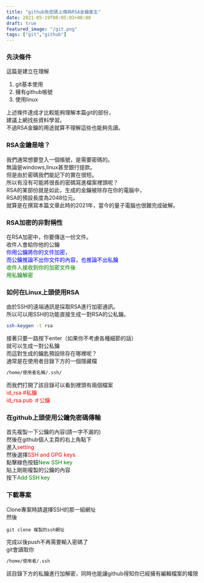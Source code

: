 ```yaml
---
title: "github免密碼上傳與RSA金鑰產生"
date: 2021-05-19T00:05:03+08:00
draft: true
featured_image: "/git.png"
tags: ["git","github"]
---
```


### 先決條件
這篇是建立在理解  
1. git基本使用
2. 擁有github帳號
3. 使用linux

上述條件達成才比較能夠理解本篇git的部份，  
建議上網找些資料學習。  
不過RSA金鑰的用途就算不理解這些也能夠先讀。

### RSA金鑰是啥？
我們通常想要登入一個帳號，是需要密碼的。  
無論是windows,linux甚至銀行提款。  
但是由於密碼我們能記下的實在很短。  
所以有沒有可能將很長的密碼寫進檔案裡頭呢？  
RSA的某部份就是如此，生成的金鑰被除存在你的電腦中，  
RSA的預設長度為2048位元。  
就算是在撰寫本篇文章此時的2021年，當今的量子電腦也很難完成破解。  

### RSA加密的非對稱性
在RSA加密中，你要傳送一份文件。  
收件人會給你他的公鑰  
<span style='color:blue'>
你用公鑰將你的文件加密，  
而公鑰推論不出你文件的內容，也推論不出私鑰  
</span>
<span style='color:green'>
收件人接收到你的加密文件後  
用私鑰解密
</span>

### 如何在Linux上頭使用RSA
由於SSH的遠端通訊是採取RSA進行加密通訊。  
所以可以用SSH的功能直接生成一對RSA的公私鑰。  
```BASH
ssh-keygen -t rsa
```
接著只要一路按下enter（如果你不考慮各種細節的話）  
就可以生成一對公私鑰  
而這對生成的鑰匙預設除存在哪裡呢？  
通常是在使用者目錄下方的一個隱藏檔  
```bash
/home/使用者名稱/.ssh/
```
而我們打開了該目錄可以看到裡頭有兩個檔案  
<span style='color:red'>
id_rsa #私鑰  
id_rsa.pub ＃公鑰  
</span>

### 在github上頭使用公鑰免密碼傳輸
首先複製一下公鑰的內容(請一字不漏的)  
然後在github個人主頁的右上角點下  
進入<span style='color:red'>setting</span>  
然後選擇<span style='color:red'>SSH and GPG keys</span>  
點擊綠色按鈕<span style='color:green'>New SSH key</span>  
貼上剛剛複製的公鑰的內容  
按下<span style='color:green'>Add SSH key</span>  

### 下載專案
Clone專案時請選擇SSH的那一組網址  
然後  
```git
git clone 複製的ssh網址
```
完成以後push不再需要輸入密碼了  
git會讀取你
```bash
/home/使用者/.ssh
```
該目錄下方的私鑰進行加解密，同時也能讓github得知你已經擁有編輯檔案的權限  
